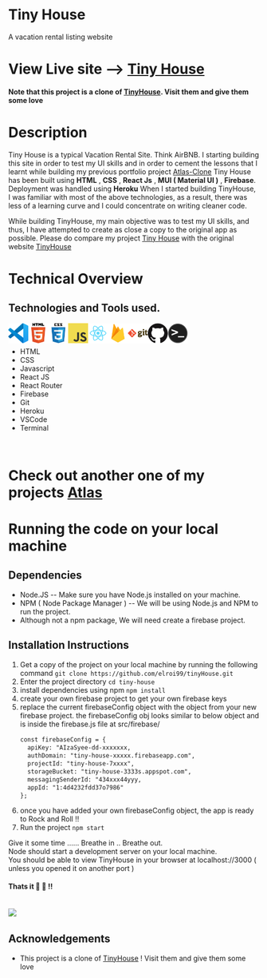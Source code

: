 # Tiny House
A vacation rental listing website 
# View Live site --> [Tiny House](https://tiny-house-clone.herokuapp.com/)

#### Note that this project is a clone of [TinyHouse](https://www.tinyhouse.app/). Visit them and give them some love 


# Description
Tiny House is a typical Vacation Rental Site. Think AirBNB. I starting building this site in order to test my UI skills and in order to cement the lessons that I learnt while building my previous portfolio project [Atlas-Clone](https://github.com/elroi99/atlas-clone)
Tiny House has been built using **HTML** , **CSS** , **React Js** , **MUI ( Material UI )** , **Firebase**. Deployment was handled using **Heroku**
When I started building TinyHouse, I was familiar with most of the above technologies, as a result, there was less of a learning curve and I could concentrate on writing cleaner code. 

While building TinyHouse, my main objective was to test my UI skills, and thus, I have attempted to create as close a copy to the original app as possible. Please do compare my project [Tiny House](https://tiny-house-clone.herokuapp.com/) with the original website [TinyHouse](https://www.tinyhouse.app/)

# Technical Overview

## Technologies and Tools used.
 
 <img align="left" alt="Visual Studio Code" width="40px" src="https://raw.githubusercontent.com/github/explore/80688e429a7d4ef2fca1e82350fe8e3517d3494d/topics/visual-studio-code/visual-studio-code.png" />
<img align="left" alt="HTML5" width="40px" src="https://raw.githubusercontent.com/github/explore/80688e429a7d4ef2fca1e82350fe8e3517d3494d/topics/html/html.png" />
<img align="left" alt="CSS3" width="40px" src="https://raw.githubusercontent.com/github/explore/80688e429a7d4ef2fca1e82350fe8e3517d3494d/topics/css/css.png" />
<img align="left" alt="JavaScript" width="40px" src="https://raw.githubusercontent.com/github/explore/80688e429a7d4ef2fca1e82350fe8e3517d3494d/topics/javascript/javascript.png" />
<img align="left" alt="React" width="40px" src="https://raw.githubusercontent.com/github/explore/80688e429a7d4ef2fca1e82350fe8e3517d3494d/topics/react/react.png" />
<img align="left" alt="Firebase" width="40px" src="https://raw.githubusercontent.com/github/explore/80688e429a7d4ef2fca1e82350fe8e3517d3494d/topics/firebase/firebase.png" />
<img align="left" alt="Git" width="40px" src="https://raw.githubusercontent.com/github/explore/80688e429a7d4ef2fca1e82350fe8e3517d3494d/topics/git/git.png" />
<img align="left" alt="GitHub" width="40px" src="https://raw.githubusercontent.com/github/explore/78df643247d429f6cc873026c0622819ad797942/topics/github/github.png" />
<img align="left" alt="Terminal" width="40px" src="https://raw.githubusercontent.com/github/explore/80688e429a7d4ef2fca1e82350fe8e3517d3494d/topics/terminal/terminal.png" />  

<br/> 
<br/>

- HTML
- CSS
- Javascript
- React JS 
- React Router
- Firebase
- Git 
- Heroku
- VSCode 
- Terminal


<br/>

# Check out another one of my projects [Atlas](https://github.com/elroi99/atlas-clone)


# Running the code on your local machine

## Dependencies
- Node.JS -- Make sure you have Node.js installed on your machine. 
- NPM ( Node Package Manager ) -- We will be using Node.js and NPM to run the project.
- Although not a npm package, We will need create a firebase project.  


## Installation Instructions

1. Get a copy of the project on your local machine by running the following command
	 `git clone https://github.com/elroi99/tinyHouse.git`
2. Enter the project directory 
	 `cd tiny-house`
3. install dependencies using npm
	 `npm install`
4. create your own firebase project to get your own firebase keys 
5. replace the current firebaseConfig object with the object from your new firebase project.
	the firebaseConfig obj looks similar to below object and is inside the firebase.js file at src/firebase/
	```
	const firebaseConfig = {
	  apiKey: "AIzaSyee-dd-xxxxxxx,
	  authDomain: "tiny-house-xxxxx.firebaseapp.com",
	  projectId: "tiny-house-7xxxx",
	  storageBucket: "tiny-house-3333s.appspot.com",
	  messagingSenderId: "434xxx44yyy,
	  appId: "1:4d4232fdd37o7986"
	};
	```
6. once you have added your own firebaseConfig object, the app is ready to Rock and Roll !!
7. Run the project 
	 `npm start`
	 
Give it some time ...... Breathe in .. Breathe out.  
Node should start a development server on your local machine.  
You should be able to view TinyHouse in your browser at localhost://3000 ( unless you opened it on another port )

#### Thats it 🥳 🥳 !! 

<!-- Celebration gif -->
<br/>
 <img src="https://media.giphy.com/media/lMameLIF8voLu8HxWV/giphy.gif" wiidth="300px" height="300px" />
 
 
 ## Acknowledgements
- This project is a clone of [TinyHouse](https://www.tinyhouse.app/) ! Visit them and give them some love 


